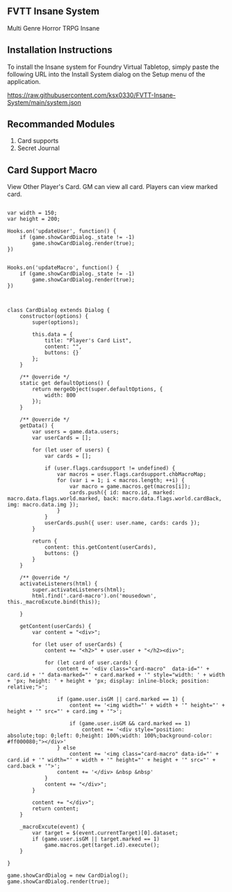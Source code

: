 FVTT Insane System
-------------------
Multi Genre Horror TRPG Insane


Installation Instructions
-------------
To install the Insane system for Foundry Virtual Tabletop, simply paste the following URL into the Install System
dialog on the Setup menu of the application.

https://raw.githubusercontent.com/ksx0330/FVTT-Insane-System/main/system.json


Recommanded Modules
-------------------
1. Card supports
2. Secret Journal


Card Support Macro
-------------------
View Other Player's Card.
GM can view all card.
Players can view marked card.

```

var width = 150;
var height = 200;

Hooks.on('updateUser', function() {
    if (game.showCardDialog._state != -1)
        game.showCardDialog.render(true);
})


Hooks.on('updateMacro', function() {
    if (game.showCardDialog._state != -1)
        game.showCardDialog.render(true);
})



class CardDialog extends Dialog {
    constructor(options) {
        super(options);

        this.data = {
            title: "Player's Card List",
            content: "",
            buttons: {}
        };
    }

    /** @override */
    static get defaultOptions() {
        return mergeObject(super.defaultOptions, {
            width: 800
        });
    }

    /** @override */
    getData() {
        var users = game.data.users;
        var userCards = [];

        for (let user of users) {
            var cards = [];

            if (user.flags.cardsupport != undefined) {
                var macros = user.flags.cardsupport.chbMacroMap;
                for (var i = 1; i < macros.length; ++i) {
                    var macro = game.macros.get(macros[i]);
                    cards.push({ id: macro.id, marked: macro.data.flags.world.marked, back: macro.data.flags.world.cardBack, img: macro.data.img });
                }
            }
            userCards.push({ user: user.name, cards: cards });
        }

        return {
            content: this.getContent(userCards),
            buttons: {}
        }
    }

    /** @override */
    activateListeners(html) {
        super.activateListeners(html);
        html.find('.card-macro').on('mousedown', this._macroExcute.bind(this));
        
    }

    getContent(userCards) {
        var content = "<div>";

        for (let user of userCards) {
            content += "<h2>" + user.user + "</h2><div>";

            for (let card of user.cards) {
                content += '<div class="card-macro"  data-id="' + card.id + '" data-marked="' + card.marked + '" style="width: ' + width + 'px; height: ' + height + 'px; display: inline-block; position: relative;">';

                if (game.user.isGM || card.marked == 1) {
                    content += '<img width="' + width + '" height="' + height + '" src="' + card.img + '">';

                    if (game.user.isGM && card.marked == 1)
                        content += '<div style="position: absolute;top: 0;left: 0;height: 100%;width: 100%;background-color: #ff000080;"></div>'
                } else
                    content += '<img class="card-macro" data-id="' + card.id + '" width="' + width + '" height="' + height + '" src="' + card.back + '">';
                content += '</div> &nbsp &nbsp'
            }
            content += "</div>";
        }

        content += "</div>";
        return content;
    }

    _macroExcute(event) {
        var target = $(event.currentTarget)[0].dataset;
        if (game.user.isGM || target.marked == 1)
            game.macros.get(target.id).execute();
    }

}

game.showCardDialog = new CardDialog();
game.showCardDialog.render(true);
```
